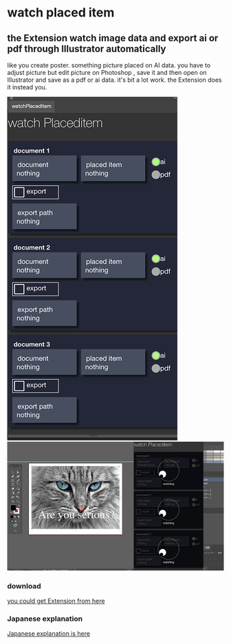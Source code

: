 <h1>watch placed item</h1>
<h2>the Extension watch image data and export ai or pdf through Illustrator automatically</h2>
<p>like you create poster. something picture placed on AI data. you have to adjust picture but edit picture on Photoshop , save it and then open on Illustrator and save as a pdf or ai data. it's bit a lot work. the Extension does it instead you. </p>

<img src="readmeImg/panel.png">

<img src="readmeImg/watching.png">

<h3>download</h3>
<a href="https://exchange.adobe.com/creativecloud.details.104709.watchplaceditem.html">you could get Extension from here</a>

<h3>Japanese explanation</h3>
<a href="https://kawano-shuji.com/justdiary/2020/09/08/extension-watch-placed-image/">Japanese explanation is here</a>